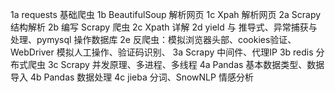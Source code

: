 1a requests 基础爬虫
1b BeautifulSoup 解析网页
1c Xpah 解析网页
2a Scrapy 结构解析
2b 编写 Scrapy 爬虫
2c Xpath 详解
2d yield 与 推导式、异常捕获与处理、pymysql 操作数据库
2e 反爬虫：模拟浏览器头部、cookies验证、WebDriver 模拟人工操作、验证码识别、
3a Scrapy 中间件、代理IP
3b redis 分布式爬虫
3c Scrapy 并发原理、多进程、多线程
4a Pandas 基本数据类型、数据导入
4b Pandas 数据处理
4c jieba 分词、SnowNLP 情感分析
